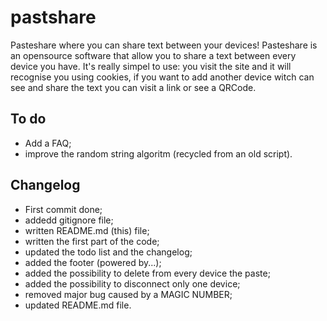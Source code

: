 # pastshare
Pasteshare where you can share text between your devices!
Pasteshare is an opensource software that allow you to share a text between every device you have. It's really simpel to use: you visit the site and it will recognise you using cookies, if you want to add another device witch can see and share the text you can visit a link or see a QRCode.

## To do
* Add a FAQ;
* improve the random string algoritm (recycled from an old script).

## Changelog
* First commit done;
* addedd gitignore file;
* written README.md (this) file;
* written the first part of the code;
* updated the todo list and the changelog;
* added the footer (powered by...);
* added the possibility to delete from every device the paste;
* added the possibility to disconnect only one device;
* removed major bug caused by a MAGIC NUMBER;
* updated README.md file.